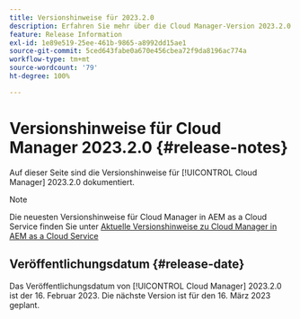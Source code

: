 ```yaml
---
title: Versionshinweise für 2023.2.0
description: Erfahren Sie mehr über die Cloud Manager-Version 2023.2.0.
feature: Release Information
exl-id: 1e89e519-25ee-461b-9865-a8992dd15ae1
source-git-commit: 5ced643fabe0a670e456cbea72f9da8196ac774a
workflow-type: tm+mt
source-wordcount: '79'
ht-degree: 100%

---
```


# Versionshinweise für Cloud Manager 2023.2.0 {#release-notes}

Auf dieser Seite sind die Versionshinweise für [!UICONTROL Cloud Manager] 2023.2.0 dokumentiert.

>[!NOTE]
>
>Die neuesten Versionshinweise für Cloud Manager in AEM as a Cloud Service finden Sie unter [Aktuelle Versionshinweise zu Cloud Manager in AEM as a Cloud Service](https://experienceleague.adobe.com/de/docs/experience-manager-cloud-service/content/release-notes/cloud-manager/current)

## Veröffentlichungsdatum {#release-date}

Das Veröffentlichungsdatum von [!UICONTROL Cloud Manager] 2023.2.0 ist der 16. Februar 2023. Die nächste Version ist für den 16. März 2023 geplant.
